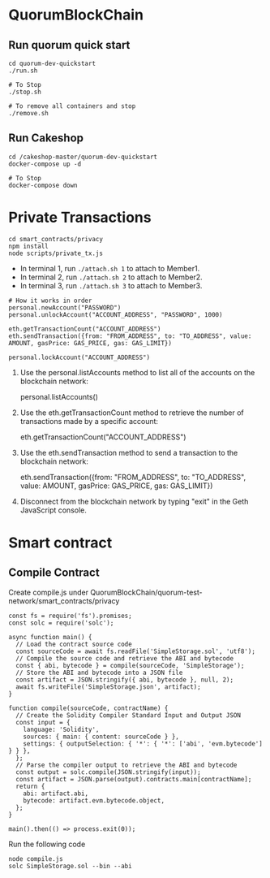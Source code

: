 # QuorumBlockChain

## Run quorum quick start

```
cd quorum-dev-quickstart
./run.sh

# To Stop
./stop.sh

# To remove all containers and stop
./remove.sh
```

## Run Cakeshop

```
cd /cakeshop-master/quorum-dev-quickstart
docker-compose up -d

# To Stop
docker-compose down
```

# Private Transactions

```
cd smart_contracts/privacy
npm install
node scripts/private_tx.js
```

- In terminal 1, run `./attach.sh 1` to attach to Member1.
- In terminal 2, run `./attach.sh 2` to attach to Member2.
- In terminal 3, run `./attach.sh 3` to attach to Member3.

```
# How it works in order
personal.newAccount("PASSWORD")
personal.unlockAccount("ACCOUNT_ADDRESS", "PASSWORD", 1000)

eth.getTransactionCount("ACCOUNT_ADDRESS")
eth.sendTransaction({from: "FROM_ADDRESS", to: "TO_ADDRESS", value: AMOUNT, gasPrice: GAS_PRICE, gas: GAS_LIMIT})

personal.lockAccount("ACCOUNT_ADDRESS")
```

1. Use the personal.listAccounts method to list all of the accounts on the blockchain network:

   personal.listAccounts()

2. Use the eth.getTransactionCount method to retrieve the number of transactions made by a specific account:

   eth.getTransactionCount("ACCOUNT_ADDRESS")

3. Use the eth.sendTransaction method to send a transaction to the blockchain network:

   eth.sendTransaction({from: "FROM_ADDRESS", to: "TO_ADDRESS", value: AMOUNT, gasPrice: GAS_PRICE, gas: GAS_LIMIT})

4. Disconnect from the blockchain network by typing "exit" in the Geth JavaScript console.

# Smart contract

## Compile Contract

Create compile.js under QuorumBlockChain/quorum-test-network/smart_contracts/privacy

```
const fs = require('fs').promises;
const solc = require('solc');

async function main() {
  // Load the contract source code
  const sourceCode = await fs.readFile('SimpleStorage.sol', 'utf8');
  // Compile the source code and retrieve the ABI and bytecode
  const { abi, bytecode } = compile(sourceCode, 'SimpleStorage');
  // Store the ABI and bytecode into a JSON file
  const artifact = JSON.stringify({ abi, bytecode }, null, 2);
  await fs.writeFile('SimpleStorage.json', artifact);
}

function compile(sourceCode, contractName) {
  // Create the Solidity Compiler Standard Input and Output JSON
  const input = {
    language: 'Solidity',
    sources: { main: { content: sourceCode } },
    settings: { outputSelection: { '*': { '*': ['abi', 'evm.bytecode'] } } },
  };
  // Parse the compiler output to retrieve the ABI and bytecode
  const output = solc.compile(JSON.stringify(input));
  const artifact = JSON.parse(output).contracts.main[contractName];
  return {
    abi: artifact.abi,
    bytecode: artifact.evm.bytecode.object,
  };
}

main().then(() => process.exit(0));
```

Run the following code

```
node compile.js
solc SimpleStorage.sol --bin --abi
```
